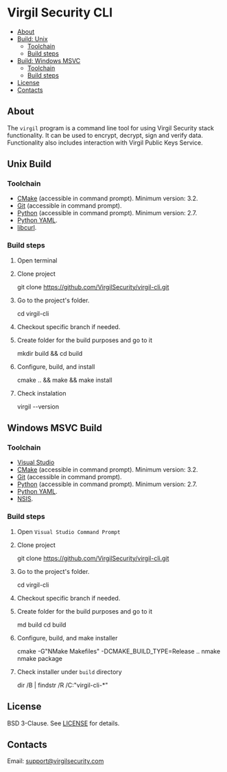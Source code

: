 # Virgil Security CLI

- [About](#about)
- [Build: Unix](#build-unix)
    - [Toolchain](#unix-toolchain)
    - [Build steps](#unix-build-steps)
- [Build: Windows MSVC](#build-windows-msvc)
    - [Toolchain](#windows-msvc-toolchain)
    - [Build steps](#windows-msvc-build-steps)
- [License](#license)
- [Contacts](#contacts)

## About

The `virgil`  program  is a command line tool for using Virgil Security stack functionality.
It can be used to encrypt, decrypt, sign and verify data.
Functionality also includes interaction with Virgil Public Keys Service.

## <a name="build-unix"></a> Unix Build

### <a name="unix-toolchain"></a> Toolchain

*   [CMake](http://www.cmake.org/) (accessible in command prompt). Minimum version: 3.2.
*   [Git](http://git-scm.com/) (accessible in command prompt).
*   [Python](https://www.python.org/) (accessible in command prompt). Minimum version: 2.7.
*   [Python YAML](http://pyyaml.org/).
*   [libcurl](http://curl.haxx.se/libcurl/).

### <a name="unix-build-steps"></a> Build steps

1.   Open terminal

1.   Clone project

        git clone https://github.com/VirgilSecurity/virgil-cli.git

1.   Go to the project's folder.

        cd virgil-cli

1.   Checkout specific branch if needed.

1.   Create folder for the build purposes and go to it

        mkdir build && cd build

1.   Configure, build, and install

        cmake .. && make && make install

1.   Check instalation

        virgil --version

## <a name="build-windows-msvc"></a> Windows MSVC Build

### <a name="windows-msvc-toolchain"></a> Toolchain

*   [Visual Studio](https://www.visualstudio.com/)
*   [CMake](http://www.cmake.org/) (accessible in command prompt). Minimum version: 3.2.
*   [Git](http://git-scm.com/) (accessible in command prompt).
*   [Python](https://www.python.org/) (accessible in command prompt). Minimum version: 2.7.
*   [Python YAML](http://pyyaml.org/).
*   [NSIS](http://nsis.sourceforge.net/).

### <a name="windows-msvc-build-steps"></a> Build steps

1.   Open `Visual Studio Command Prompt`

1.   Clone project

        git clone https://github.com/VirgilSecurity/virgil-cli.git

1.   Go to the project's folder.

        cd virgil-cli

1.   Checkout specific branch if needed.

1.   Create folder for the build purposes and go to it

        md build
        cd build

1.   Configure, build, and make installer

        cmake -G"NMake Makefiles" -DCMAKE_BUILD_TYPE=Release ..
        nmake
        nmake package

1.   Check installer under `build` directory

        dir /B | findstr /R /C:"virgil-cli-*"

## License
BSD 3-Clause. See [LICENSE](https://github.com/VirgilSecurity/virgil-cli/blob/master/LICENSE) for details.

## Contacts
Email: <support@virgilsecurity.com>
